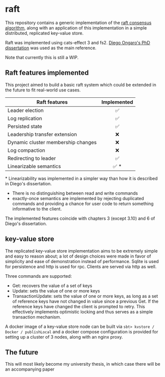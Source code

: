 # raft

This repository contains a generic implementation of the [raft consensus algorithm](https://raft.github.io/),
along with an application of this implementation in a simple distributed, replicated key-value store.

Raft was implemented using cats-effect 3 and fs2. [Diego Ongaro's PhD dissertation](https://github.com/ongardie/dissertation) was used as the main reference.

Note that currently this is still a WIP.

## Raft features implemented

This project aimed to build a basic raft system which could be extended in the future to fit real-world use cases.

| Raft features | Implemented |
|----------|:-------------:|
| Leader election | :white_check_mark: |
| Log replication | :white_check_mark: |
| Persisted state | :white_check_mark: |
| Leadership transfer extension | :x: |
| Dynamic cluster membership changes | :x: |
| Log compaction | :x: |
| Redirecting to leader | :white_check_mark: |
| Linearizable semantics | :white_check_mark: * |

\* Linearizability was implemented in a simpler way than how it is described in Diego's dissertation.
- There is no distinguishing between read and write commands
- exactly-once semantics are implemented by rejecting duplicated commands and providing a chance for user code to return something informative to the client.

The implemented features coincide with chapters 3 (except 3.10) and 6 of Diego's dissertation.

## key-value store

The replicated key-value store implementation aims to be extremely simple and easy to reason about; a lot of design choices were made in favor of simplicity and ease of demonstration instead of performance. Sqlite is used for persistence and http is used for rpc. Clients are served via http as well.

Three commands are supported:
* Get: recovers the value of a set of keys
* Update: sets the value of one or more keys
* TransactionUpdate: sets the value of one or more keys, as long as a set of reference keys have not changed in value since a previous Get. If the reference keys have changed the client is prompted to retry. This effectively implements optimistic locking and thus serves as a simple transaction mechanism.

A docker image of a key-value store node can be built via `sbt> kvstore / Docker / publishLocal` and a docker compose configuration is provided for setting up a cluster of 3 nodes, along with an nginx proxy.

## The future
This will most likely become my university thesis, in which case there will be an accompanying paper